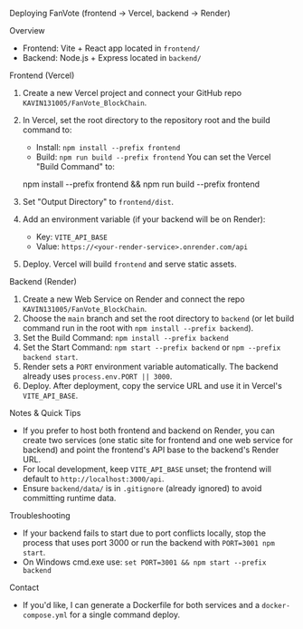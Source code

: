 Deploying FanVote (frontend -> Vercel, backend -> Render)

Overview
- Frontend: Vite + React app located in `frontend/`
- Backend: Node.js + Express located in `backend/`

Frontend (Vercel)
1. Create a new Vercel project and connect your GitHub repo `KAVIN131005/FanVote_BlockChain`.
2. In Vercel, set the root directory to the repository root and the build command to:
   - Install: `npm install --prefix frontend`
   - Build: `npm run build --prefix frontend`
   You can set the Vercel "Build Command" to:

   npm install --prefix frontend && npm run build --prefix frontend

3. Set "Output Directory" to `frontend/dist`.
4. Add an environment variable (if your backend will be on Render):
   - Key: `VITE_API_BASE`
   - Value: `https://<your-render-service>.onrender.com/api`
5. Deploy. Vercel will build `frontend` and serve static assets.

Backend (Render)
1. Create a new Web Service on Render and connect the repo `KAVIN131005/FanVote_BlockChain`.
2. Choose the `main` branch and set the root directory to `backend` (or let build command run in the root with `npm install --prefix backend`).
3. Set the Build Command: `npm install --prefix backend`
4. Set the Start Command: `npm start --prefix backend` or `npm --prefix backend start`.
5. Render sets a `PORT` environment variable automatically. The backend already uses `process.env.PORT || 3000`.
6. Deploy. After deployment, copy the service URL and use it in Vercel's `VITE_API_BASE`.

Notes & Quick Tips
- If you prefer to host both frontend and backend on Render, you can create two services (one static site for frontend and one web service for backend) and point the frontend's API base to the backend's Render URL.
- For local development, keep `VITE_API_BASE` unset; the frontend will default to `http://localhost:3000/api`.
- Ensure `backend/data/` is in `.gitignore` (already ignored) to avoid committing runtime data.

Troubleshooting
- If your backend fails to start due to port conflicts locally, stop the process that uses port 3000 or run the backend with `PORT=3001 npm start`.
- On Windows cmd.exe use: `set PORT=3001 && npm start --prefix backend`

Contact
- If you'd like, I can generate a Dockerfile for both services and a `docker-compose.yml` for a single command deploy.
